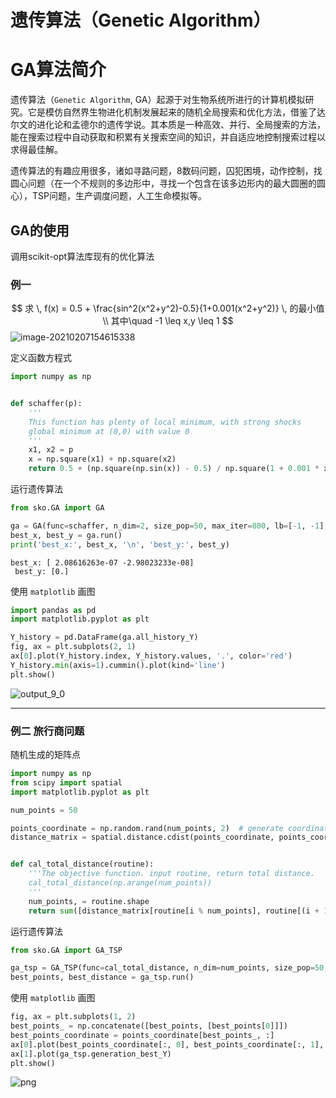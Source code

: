 # 遗传算法（Genetic Algorithm）

# GA算法简介

遗传算法（`Genetic Algorithm`, GA）起源于对生物系统所进行的计算机模拟研究。它是模仿自然界生物进化机制发展起来的随机全局搜索和优化方法，借鉴了达尔文的进化论和孟德尔的遗传学说。其本质是一种高效、并行、全局搜索的方法，能在搜索过程中自动获取和积累有关搜索空间的知识，并自适应地控制搜索过程以求得最佳解。

遗传算法的有趣应用很多，诸如寻路问题，8数码问题，囚犯困境，动作控制，找圆心问题（在一个不规则的多边形中，寻找一个包含在该多边形内的最大圆圈的圆心），TSP问题，生产调度问题，人工生命模拟等。

## GA的使用

调用scikit-opt算法库现有的优化算法

### 例一

$$
求 \, f(x) = 0.5 + \frac{sin^2(x^2+y^2)-0.5}{1+0.001(x^2+y^2)} \, 的最小值 \\
其中\quad -1 \leq x,y \leq 1
$$
![image-20210207154615338](https://cdn.jsdelivr.net/gh/sheng962464/PicGo/img/image-20210207154615338.png)

定义函数方程式


```python
import numpy as np


def schaffer(p):
    '''
    This function has plenty of local minimum, with strong shocks
    global minimum at (0,0) with value 0
    '''
    x1, x2 = p
    x = np.square(x1) + np.square(x2)
    return 0.5 + (np.square(np.sin(x)) - 0.5) / np.square(1 + 0.001 * x)
```

运行遗传算法


```python
from sko.GA import GA

ga = GA(func=schaffer, n_dim=2, size_pop=50, max_iter=800, lb=[-1, -1], ub=[1, 1], precision=1e-7)
best_x, best_y = ga.run()
print('best_x:', best_x, '\n', 'best_y:', best_y)
```

    best_x: [ 2.08616263e-07 -2.98023233e-08] 
     best_y: [0.]


使用 `matplotlib` 画图


```python
import pandas as pd
import matplotlib.pyplot as plt

Y_history = pd.DataFrame(ga.all_history_Y)
fig, ax = plt.subplots(2, 1)
ax[0].plot(Y_history.index, Y_history.values, '.', color='red')
Y_history.min(axis=1).cummin().plot(kind='line')
plt.show()
```

![output_9_0](https://cdn.jsdelivr.net/gh/sheng962464/PicGo/img/output_9_0.png)

------

### 例二 旅行商问题

随机生成的矩阵点


```python
import numpy as np
from scipy import spatial
import matplotlib.pyplot as plt

num_points = 50

points_coordinate = np.random.rand(num_points, 2)  # generate coordinate of points
distance_matrix = spatial.distance.cdist(points_coordinate, points_coordinate, metric='euclidean')


def cal_total_distance(routine):
    '''The objective function. input routine, return total distance.
    cal_total_distance(np.arange(num_points))
    '''
    num_points, = routine.shape
    return sum([distance_matrix[routine[i % num_points], routine[(i + 1) % num_points]] for i in range(num_points)])
```

运行遗传算法


```python
from sko.GA import GA_TSP

ga_tsp = GA_TSP(func=cal_total_distance, n_dim=num_points, size_pop=50, max_iter=500, prob_mut=1)
best_points, best_distance = ga_tsp.run()
```

使用 `matplotlib` 画图


```python
fig, ax = plt.subplots(1, 2)
best_points_ = np.concatenate([best_points, [best_points[0]]])
best_points_coordinate = points_coordinate[best_points_, :]
ax[0].plot(best_points_coordinate[:, 0], best_points_coordinate[:, 1], 'o-r')
ax[1].plot(ga_tsp.generation_best_Y)
plt.show()
```


![png](https://cdn.jsdelivr.net/gh/sheng962464/PicGo/img/output_15_0.png)


